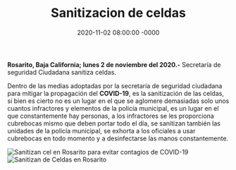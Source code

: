 ﻿---
layout: blog
title:  "Sanitizacion de celdas"
date:   2020-11-02 08:00:00 -0000
categories: rosarito
permalink: /:categories/:title:output_ext
image: /img/cnr/sanitizacion-celdas1.jpg
alt: "Rosarito Centro"
autor: "CNR Noticias - Canal 73"
---

**Rosarito, Baja California;  lunes 2 de noviembre del 2020.-** Secretaría de seguridad Ciudadana sanitiza celdas.

Dentro de las medias adoptadas por la secretaría de seguridad ciudadana para mitigar la propagación del **COVID-19**, es la sanitización de las celdas, si bien es cierto no es un lugar en el que se aglomere demasiadas solo unos cuantos infractores y elementos de la policía municipal, es un lugar en el que constantemente hay personas, a los infractores se les proporciona cubrebocas mismo que deben portar todo el día, se sanitizan también las unidades de la policía municipal, se exhorta a los oficiales a usar cubrebocas en todo momento y a desinfectarse las manos constantemente.

<div id="carouselExampleSlidesOnly" class="carousel slide" data-ride="carousel">
  <div class="carousel-inner">
    <div class="carousel-item active">
       <img class="d-block w-100" src="/img/cnr/sanitizacion-celdas1.jpg" loading="lazy"  alt="Sanitizan cel en Rosarito para evitar contagios de COVID-19">
    </div>
    <div class="carousel-item">
      <img class="d-block w-100" src="/img/cnr/sanitizacion-celdas2.jpg" loading="lazy"  alt="Sanitizan de Celdas en Rosarito">
    </div>
  </div>
</div>